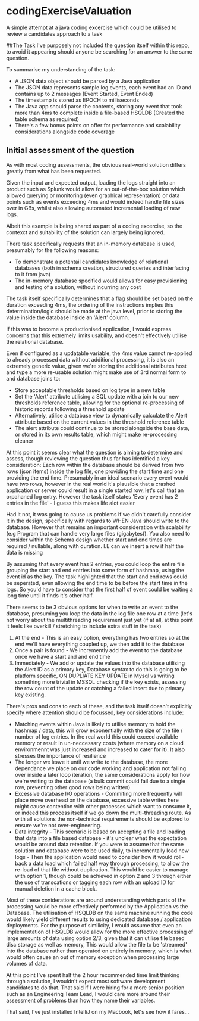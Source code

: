 # codingExerciseValuation
A simple attempt at a java coding excercise which could be utilised to review a candidates approach to a task

##The Task 
I've purposely not included the question itself within this repo, to avoid it appearing should anyone be searching for an answer to the same question.

To summarise my understanding of the task:
* A JSON data object should be parsed by a Java application
* The JSON data represents sample log events, each event had an ID and contains up to 2 messages (Event Started, Event Ended)
* The timestamp is stored as EPOCH to milliseconds
* The Java app should parse the contents, storing any event that took more than 4ms to complete inside a file-based HSQLDB (Created the table schema as required)
* There's a few bonus points on offer for performance and scalability considerations alongside code coverage 

## Initial assessment of the question
As with most coding assessments, the obvious real-world solution differs greatly from what has been requested.

Given the input and expected output, loading the logs straight into an product such as Splunk would allow for an out-of-the-box solution which allowed querying or monitoring (even graphical representation) or data points such as events exceeding 4ms and would indeed handle file sizes over in GBs, whilst also allowing automated incremental loading of new logs.

Albeit this example is being shared as part of a coding excercise, so the contexct and suitability of the solution can largely being ignored.

There task specifically requests that an in-memory database is used, presumably for the following reasons:
* To demonstrate a potentail candidates knowledge of relational databases (both in schema creation, structured queries and interfacing to it from java)
* The in-memory database specified would allows for easy provisioning and testing of a solution, without incurring any cost

The task itself specifically determines that a flag should be set based on the duration exceeding 4ms, the ordering of the instructions implies this determination/logic should be made at the java level, prior to storing the value inside the database inside an 'Alert' column.

If this was to become a productionised application, I would express concerns that this extremely limits usability, and doesn't effectively utilise the relational database.

Even if configured as a updatable variable, the 4ms value cannot re-applied to already processed data without additional processing, it is also an extremely generic value, given we're storing the additional attributes host and type a more re-usable solution might make use of 3rd normal form to and database joins to:
* Store acceptable thresholds based on log type in a new table
* Set the 'Alert' attribute utilising a SQL update with a join to our new thresholds reference table, allowing for the optional re-processing of historic records following a threshold update 
* Alternatively, utilise a database view to dynamically calculate the Alert attribute based on the current values in the threshold reference table
* The alert attribute could continue to be stored alongside the base data, or stored in its own results table, which might make re-processing cleaner

At this point it seems clear what the question is aiming to determine and assess, though reviewing the question thus far has identified a key consideration:
Each row within the database should be derived from two rows (json items) inside the log file, one providing the start time and one providing the end time.
Presumably in an ideal scenario every event would have two rows, however in the real world it's plausible that a crashed application or server could result in a single started row, let's call that an orpahaned log entry. However the task itself states 'Every event has 2 entries in the file' - I guess this makes life alot easier

Had it not, it was going to cause us problems if we didn't carefully consider it in the design, specifically with regards to WHEN Java should write to the database. However that remains an important consideration with scalability (e.g Program that can handle very large files (gigabytes)). You also need to consider within the Schema design whether start and end times are required / nullable, along with duration. I.E can we insert a row if half the data is missing

By assuming that every event has 2 entries, you could loop the entire file grouping the start and end entries into some form of hashmap, using the event id as the key.
The task highlighted that the start and end rows could be seperated, even allowing the end time to be before the start time in the logs. So you'd have to consider that the first half of event could be waiting a long time until it finds it's other half.


There seems to be 3 obvious options for when to write an event to the database, presuming you loop the data in the log file one row at a time (let's not worry about the multithreading requirement just yet (if at all, at this point it feels like overkill / stretching to include extra stuff in the task)
1. At the end - This is an easy option, everything has two entries so at the end we'll have everything coupled up, we then add it to the database
2. Once a pair is found - We incremently add the event to the database once we have a start and and end time
3. Immediately - We add or update the values into the database utilising the Alert ID as a primary key, Database syntax to do this is going to be platform specific, ON DUPLIATE KEY UPDATE in Mysql vs writing something more trivial in MSSQL checking if the key exists, assessing the row count of the update or catching a failed insert due to primary key existing.

There's pros and cons to each of these, and the task itself doesn't explicitly specify where attention should be focussed, key considerations include:
* Matching events within Java is likely to utilise memory to hold the hashmap / data, this will grow exponentially with the size of the file / number of log entries. In the real world this could exceed available memory or result in un-neccessary costs (where memory on a cloud environmennt was just increased and increased to cater for it). It also stresses the importance of resilience
* The longer we leave it until we write to the database, the more dependance we place on our code working and application not falling over inside a later loop iteration, the same considerations apply for how we're writing to the database (a bulk commit could fail due to a single row, preventing other good rows being written)
* Excessive database I/O operations - Commiting more frequently will place move overhead on the database, excessive table writes here might cause contention with other processes which want to consume it, or indeed this process itself if we go down the multi-threading route. As with all solutions the non-technical requirements should be explored to ensure we're not over-engineering.
* Data integrity - This scenario is based on accepting a file and loading that data into a file based database - it's unclear what the expectation would be around data retention. If you were to assume that the same solution and database were to be used daily, to incrementally load new logs - Then the application would need to consider how it would roll-back a data load which failed half way through processing, to allow the re-load of that file without duplication. This would be easier to manage with option 1, though could be achieved in option 2 and 3 through either the use of transcations or tagging each row with an upload ID for manual deletion in a cache block.

Most of these coniderations are around understanding which parts of the processing would be more effectively performed by the Application vs the Database. The utilisation of HSQLDB on the same machine running the code would likely yield different results to using dedicated database / application deployments.
For the purpose of similicity, I would assume that even an implementation of HSQLDB would allow for the more effective processing of large amounts of data using option 2/3, given that it can utilise file based disc storage as well as memory, This would allow the file to be 'streamed' into the database rather than operated on entirely in memory, which is what would often cause an out of memory exception when processing large volumes of data.

At this point I've spent half the 2 hour recommended time limit thinking through a solution, I wouldn't expect most software development candidates to do that. 
That said if I were hiring for a more senior position such as an Engineering Team Lead, I would care more around their assessment of problems than how they name their variables.

That said, I've just installed IntelliJ on my Macbook, let's see how it fares...
